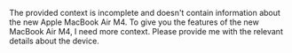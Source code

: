 The provided context is incomplete and doesn't contain information about the new Apple MacBook Air M4. To give you the features of the new MacBook Air M4, I need more context. Please provide me with the relevant details about the device.